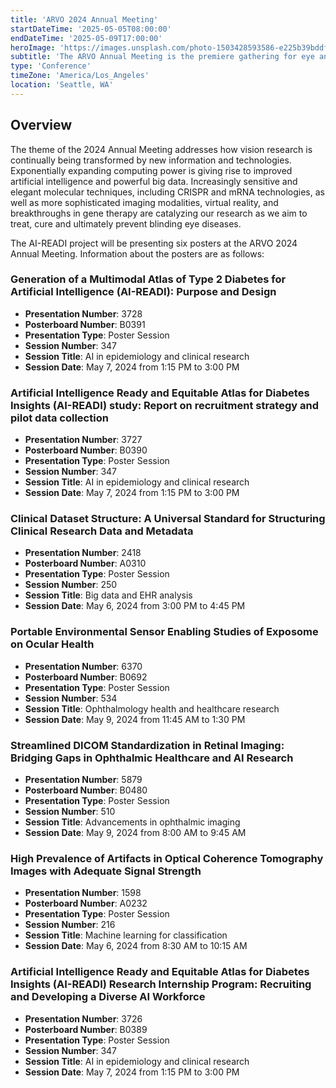 ```yaml
---
title: 'ARVO 2024 Annual Meeting'
startDateTime: '2025-05-05T08:00:00'
endDateTime: '2025-05-09T17:00:00'
heroImage: 'https://images.unsplash.com/photo-1503428593586-e225b39bddfe?fm=jpg&q=60&w=3000&ixlib=rb-4.0.3&ixid=M3wxMjA3fDB8MHxwaG90by1wYWdlfHx8fGVufDB8fHx8fA%3D%3D'
subtitle: 'The ARVO Annual Meeting is the premiere gathering for eye and vision scientists from across the globe, at all career stages, students, and those in affiliated fields to share the latest research findings and collaborate on innovative solutions'
type: 'Conference'
timeZone: 'America/Los_Angeles'
location: 'Seattle, WA'
---
```


## Overview

The theme of the 2024 Annual Meeting addresses how vision research is continually being transformed by new information and technologies. Exponentially expanding computing power is giving rise to improved artificial intelligence and powerful big data. Increasingly sensitive and elegant molecular techniques, including CRISPR and mRNA technologies, as well as more sophisticated imaging modalities, virtual reality, and breakthroughs in gene therapy are catalyzing our research as we aim to treat, cure and ultimately prevent blinding eye diseases.

The AI-READI project will be presenting six posters at the ARVO 2024 Annual Meeting. Information about the posters are as follows:

### Generation of a Multimodal Atlas of Type 2 Diabetes for Artificial Intelligence (AI-READI): Purpose and Design

- **Presentation Number**: 3728 <br/>
- **Posterboard Number**: B0391 <br/>
- **Presentation Type**: Poster Session <br/>
- **Session Number**: 347 <br/>
- **Session Title**: AI in epidemiology and clinical research <br/>
- **Session Date**: May 7, 2024 from 1:15 PM to 3:00 PM <br/>

### Artificial Intelligence Ready and Equitable Atlas for Diabetes Insights (AI-READI) study: Report on recruitment strategy and pilot data collection

- **Presentation Number**: 3727 <br/>
- **Posterboard Number**: B0390 <br/>
- **Presentation Type**: Poster Session <br/>
- **Session Number**: 347 <br/>
- **Session Title**: AI in epidemiology and clinical research <br/>
- **Session Date**: May 7, 2024 from 1:15 PM to 3:00 PM <br/>

### Clinical Dataset Structure: A Universal Standard for Structuring Clinical Research Data and Metadata

- **Presentation Number**: 2418 <br/>
- **Posterboard Number**: A0310 <br/>
- **Presentation Type**: Poster Session <br/>
- **Session Number**: 250 <br/>
- **Session Title**: Big data and EHR analysis <br/>
- **Session Date**: May 6, 2024 from 3:00 PM to 4:45 PM <br/>

### Portable Environmental Sensor Enabling Studies of Exposome on Ocular Health

- **Presentation Number**: 6370 <br/>
- **Posterboard Number**: B0692 <br/>
- **Presentation Type**: Poster Session <br/>
- **Session Number**: 534 <br/>
- **Session Title**: Ophthalmology health and healthcare research <br/>
- **Session Date**: May 9, 2024 from 11:45 AM to 1:30 PM <br/>

### Streamlined DICOM Standardization in Retinal Imaging: Bridging Gaps in Ophthalmic Healthcare and AI Research

- **Presentation Number**: 5879 <br/>
- **Posterboard Number**: B0480 <br/>
- **Presentation Type**: Poster Session <br/>
- **Session Number**: 510 <br/>
- **Session Title**: Advancements in ophthalmic imaging <br/>
- **Session Date**: May 9, 2024 from 8:00 AM to 9:45 AM <br/>

### High Prevalence of Artifacts in Optical Coherence Tomography Images with Adequate Signal Strength

- **Presentation Number**: 1598 <br/>
- **Posterboard Number**: A0232 <br/>
- **Presentation Type**: Poster Session <br/>
- **Session Number**: 216 <br/>
- **Session Title**: Machine learning for classification <br/>
- **Session Date**: May 6, 2024 from 8:30 AM to 10:15 AM <br/>

### Artificial Intelligence Ready and Equitable Atlas for Diabetes Insights (AI-READI) Research Internship Program: Recruiting and Developing a Diverse AI Workforce

- **Presentation Number**: 3726 <br/>
- **Posterboard Number**: B0389 <br/>
- **Presentation Type**: Poster Session <br/>
- **Session Number**: 347 <br/>
- **Session Title**: AI in epidemiology and clinical research <br/>
- **Session Date**: May 7, 2024 from 1:15 PM to 3:00 PM <br/>

